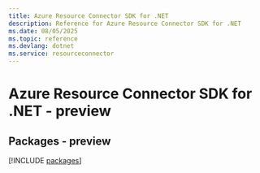 ```yaml
---
title: Azure Resource Connector SDK for .NET
description: Reference for Azure Resource Connector SDK for .NET
ms.date: 08/05/2025
ms.topic: reference
ms.devlang: dotnet
ms.service: resourceconnector
---
```

# Azure Resource Connector SDK for .NET - preview
## Packages - preview
[!INCLUDE [packages](resource-connector-index.md)]